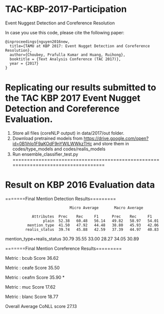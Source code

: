 # TAC-KBP-2017-Participation
Event Nuggest Detection and Coreference Resolution

In case you use this code, please cite the following paper:

```
@inproceedings{nguyen2016new,
  title={TAMU at KBP 2017: Event Nugget Detection and Coreference Resolution},
  author={Choubey, Prafulla Kumar and Huang, Ruihong},
  booktitle = {Text Analysis Conference (TAC 2017)},
  year = {2017}
}
```

Replicating our results submitted to the TAC KBP 2017 Event Nugget Detection and Coreference Evaluation.
=======================================================================================================
1) Store all files (coreNLP output) in data/2017/out folder.
2) Download pretrained models from https://drive.google.com/open?id=0B1ihlo1F9aKOdF9nYWlLWWkzTHc and store them in codes/type_models and codes/realis_models 
3) Run ensemble_classifier_test.py
===================================================================================
# Result on KBP 2016 Evaluation data
=======Final Mention Detection Results=========

                          	     Micro Average	     Macro Average
                                 
                Attributes	Prec  	Rec  	F1   	Prec  	Rec  	F1   
                     plain	52.38	60.48	56.14	49.82	58.97	54.01
              mention_type	41.50	47.92	44.48	38.80	45.93	42.06
             realis_status	39.74	45.88	42.59	37.39	44.97	40.83
             
mention_type+realis_status	30.79	35.55	33.00	28.27	34.05	30.89

=======Final Mention Coreference Results=========

Metric : bcub	Score	36.62

Metric : ceafe	Score	35.50

Metric : ceafm	Score	35.90 *

Metric : muc	Score	17.62

Metric : blanc	Score	18.77

Overall Average CoNLL score	27.13

